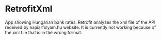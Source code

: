 # RetrofitXml
App showing Hungarian bank rates. Retrofit analyzes the xml file of the API received by napiarfolyam.hu website. It is currently not working because of the xml file that is in the wrong format.
